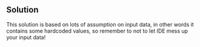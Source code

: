 ## Solution

This solution is based on lots of assumption on input data, in other words it contains some hardcoded values, 
so remember to not to let IDE mess up your input data!
